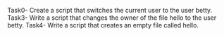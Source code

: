 Task0- Create a script that switches the current user to the user betty.
Task3- Write a script that changes the owner of the file hello to the user betty.
Task4- Write a script that creates an empty file called hello.
